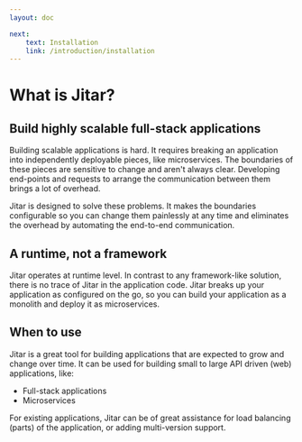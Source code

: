 ```yaml
---
layout: doc

next:
    text: Installation
    link: /introduction/installation
---
```


# What is Jitar?

## Build highly scalable full-stack applications
Building scalable applications is hard. It requires breaking an application into independently deployable pieces, like microservices. The boundaries of these pieces are sensitive to change and aren't always clear. Developing end-points and requests to arrange the communication between them brings a lot of overhead.

Jitar is designed to solve these problems. It makes the boundaries configurable so you can change them painlessly at any time and eliminates the overhead by automating the end-to-end communication.

## A runtime, not a framework
Jitar operates at runtime level. In contrast to any framework-like solution, there is no trace of Jitar in the application code. Jitar breaks up your application as configured on the go, so you can build your application as a monolith and deploy it as microservices.

## When to use
Jitar is a great tool for building applications that are expected to grow and change over time. It can be used for building small to large API driven (web) applications, like:

* Full-stack applications
* Microservices

For existing applications, Jitar can be of great assistance for load balancing (parts) of the application, or adding multi-version support.
